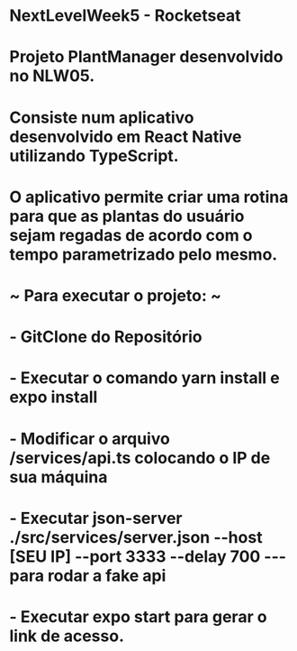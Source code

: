 # NextLevelWeek5 - Rocketseat

# Projeto PlantManager desenvolvido no NLW05.
# Consiste num aplicativo desenvolvido em React Native utilizando TypeScript.
# O aplicativo permite criar uma rotina para que as plantas do usuário sejam regadas de acordo com o tempo parametrizado pelo mesmo.

# ~ Para executar o projeto: ~
# - GitClone do Repositório
# - Executar o comando yarn install e expo install
# - Modificar o arquivo /services/api.ts colocando o IP de sua máquina
# - Executar json-server ./src/services/server.json --host [SEU IP] --port 3333 --delay 700 --- para rodar a fake api
# - Executar expo start para gerar o link de acesso.
